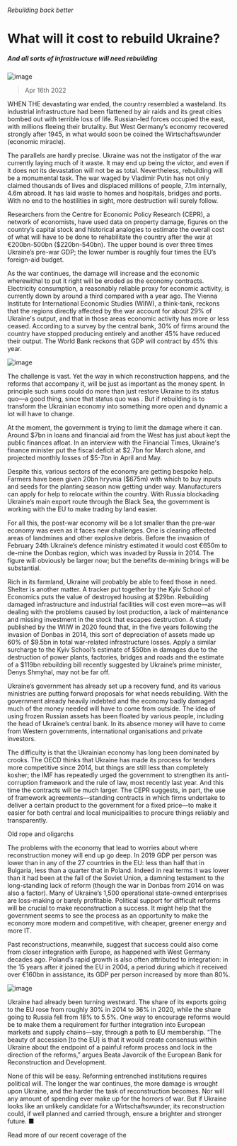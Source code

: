 ###### Rebuilding back better
# What will it cost to rebuild Ukraine? 
##### And all sorts of infrastructure will need rebuilding 
![image](images/20220409_fnp508.jpg) 
> Apr 16th 2022 
WHEN THE devastating war ended, the country resembled a wasteland. Its industrial infrastructure had been flattened by air raids and its great cities bombed out with terrible loss of life. Russian-led forces occupied the east, with millions fleeing their brutality. But West Germany’s economy recovered strongly after 1945, in what would soon be coined the Wirtschaftswunder (economic miracle).
The parallels are hardly precise. Ukraine was not the instigator of the war currently laying much of it waste. It may end up being the victor, and even if it does not its devastation will not be as total. Nevertheless, rebuilding will be a monumental task. The war waged by Vladimir Putin has not only claimed thousands of lives and displaced millions of people, 7.1m internally, 4.6m abroad. It has laid waste to homes and hospitals, bridges and ports. With no end to the hostilities in sight, more destruction will surely follow.

Researchers from the Centre for Economic Policy Research (CEPR), a network of economists, have used data on property damage, figures on the country’s capital stock and historical analogies to estimate the overall cost of what will have to be done to rehabilitate the country after the war at €200bn-500bn ($220bn-540bn). The upper bound is over three times Ukraine’s pre-war GDP; the lower number is roughly four times the EU’s foreign-aid budget.
As the war continues, the damage will increase and the economic wherewithal to put it right will be eroded as the economy contracts. Electricity consumption, a reasonably reliable proxy for economic activity, is currently down by around a third compared with a year ago. The Vienna Institute for International Economic Studies (WIIW), a think-tank, reckons that the regions directly affected by the war account for about 29% of Ukraine's output, and that in those areas economic activity has more or less ceased. According to a survey by the central bank, 30% of firms around the country have stopped producing entirely and another 45% have reduced their output. The World Bank reckons that GDP will contract by 45% this year.
![image](images/20220416_fnc151.png) 

The challenge is vast. Yet the way in which reconstruction happens, and the reforms that accompany it, will be just as important as the money spent. In principle such sums could do more than just restore Ukraine to its status quo—a good thing, since that status quo was . But if rebuilding is to transform the Ukrainian economy into something more open and dynamic a lot will have to change.
At the moment, the government is trying to limit the damage where it can. Around $7bn in loans and financial aid from the West has just about kept the public finances afloat. In an interview with the Financial Times, Ukraine's finance minister put the fiscal deficit at $2.7bn for March alone, and projected monthly losses of $5-7bn in April and May.
Despite this, various sectors of the economy are getting bespoke help. Farmers have been given 20bn hryvnia ($675m) with which to buy inputs and seeds for the planting season now getting under way. Manufacturers can apply for help to relocate within the country. With Russia blockading Ukraine’s main export route through the Black Sea, the government is working with the EU to make trading by land easier.
For all this, the post-war economy will be a lot smaller than the pre-war economy was even as it faces new challenges. One is clearing affected areas of landmines and other explosive debris. Before the invasion of February 24th Ukraine’s defence ministry estimated it would cost €650m to de-mine the Donbas region, which was invaded by Russia in 2014. The figure will obviously be larger now; but the benefits de-mining brings will be substantial.
Rich in its farmland, Ukraine will probably be able to feed those in need. Shelter is another matter. A tracker put together by the Kyiv School of Economics puts the value of destroyed housing at $29bn. Rebuilding damaged infrastructure and industrial facilities will cost even more—as will dealing with the problems caused by lost production, a lack of maintenance and missing investment in the stock that escapes destruction. A study published by the WIIW in 2020 found that, in the five years following the invasion of Donbas in 2014, this sort of depreciation of assets made up 60% of $9.5bn in total war-related infrastructure losses. Apply a similar surcharge to the Kyiv School’s estimate of $50bn in damages due to the destruction of power plants, factories, bridges and roads and the estimate of a $119bn rebuilding bill recently suggested by Ukraine’s prime minister, Denys Shmyhal, may not be far off.
Ukraine’s government has already set up a recovery fund, and its various ministries are putting forward proposals for what needs rebuilding. With the government already heavily indebted and the economy badly damaged much of the money needed will have to come from outside. The idea of using frozen Russian assets has been floated by various people, including the head of Ukraine’s central bank. In its absence money will have to come from Western governments, international organisations and private investors.
The difficulty is that the Ukrainian economy has long been dominated by crooks. The OECD thinks that Ukraine has made its process for tenders more competitive since 2014, but things are still less than completely kosher; the IMF has repeatedly urged the government to strengthen its anti-corruption framework and the rule of law, most recently last year. And this time the contracts will be much larger. The CEPR suggests, in part, the use of framework agreements—standing contracts in which firms undertake to deliver a certain product to the government for a fixed price—to make it easier for both central and local municipalities to procure things reliably and transparently.
Old rope and oligarchs
The problems with the economy that lead to worries about where reconstruction money will end up go deep. In 2019 GDP per person was lower than in any of the 27 countries in the EU: less than half that in Bulgaria, less than a quarter that in Poland. Indeed in real terms it was lower than it had been at the fall of the Soviet Union, a damning testament to the long-standing lack of reform (though the war in Donbas from 2014 on was also a factor). Many of Ukraine’s 1,500 operational state-owned enterprises are loss-making or barely profitable. Political support for difficult reforms will be crucial to make reconstruction a success. It might help that the government seems to see the process as an opportunity to make the economy more modern and competitive, with cheaper, greener energy and more IT.
Past reconstructions, meanwhile, suggest that success could also come from closer integration with Europe, as happened with West Germany decades ago. Poland’s rapid growth is also often attributed to integration: in the 15 years after it joined the EU in 2004, a period during which it received over €160bn in assistance, its GDP per person increased by more than 80%.
![image](images/20220416_fnc157.png) 

Ukraine had already been turning westward. The share of its exports going to the EU rose from roughly 30% in 2014 to 36% in 2020, while the share going to Russia fell from 18% to 5.5%. One way to encourage reforms would be to make them a requirement for further integration into European markets and supply chains—say, through a path to EU membership. “The beauty of accession [to the EU] is that it would create consensus within Ukraine about the endpoint of a painful reform process and lock in the direction of the reforms,” argues Beata Javorcik of the European Bank for Reconstruction and Development.
None of this will be easy. Reforming entrenched institutions requires political will. The longer the war continues, the more damage is wrought upon Ukraine, and the harder the task of reconstruction becomes. Nor will any amount of spending ever make up for the horrors of war. But if Ukraine looks like an unlikely candidate for a Wirtschaftswunder, its reconstruction could, if well planned and carried through, ensure a brighter and stronger future. ■
Read more of our recent coverage of the 
